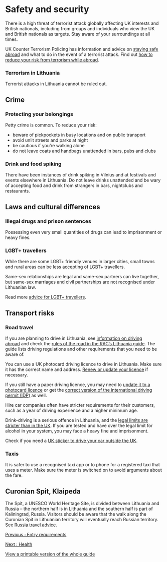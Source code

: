 # Safety and security

There is a high threat of terrorist attack globally affecting UK interests and British nationals, including from groups and individuals who view the UK and British nationals as targets. Stay aware of your surroundings at all times.

UK Counter Terrorism Policing has information and advice on [staying safe abroad](https://www.counterterrorism.police.uk/safetyadvice/) and what to do in the event of a terrorist attack. Find out [how to reduce your risk from terrorism while abroad](https://www.gov.uk/guidance/reduce-your-risk-from-terrorism-while-abroad).

### Terrorism in Lithuania

Terrorist attacks in Lithuania cannot be ruled out.

## Crime

### Protecting your belongings

Petty crime is common. To reduce your risk:

* beware of pickpockets in busy locations and on public transport
* avoid unlit streets and parks at night
* be cautious if you’re walking alone
* do not leave coats and handbags unattended in bars, pubs and clubs

### Drink and food spiking

There have been instances of drink spiking in Vilnius and at festivals and events elsewhere in Lithuania. Do not leave drinks unattended and be wary of accepting food and drink from strangers in bars, nightclubs and restaurants.

## Laws and cultural differences

### Illegal drugs and prison sentences

Possessing even very small quantities of drugs can lead to imprisonment or heavy fines.

### LGBT+ travellers

While there are some LGBT+ friendly venues in larger cities, small towns and rural areas can be less accepting of LGBT+ travellers.

Same-sex relationships are legal and same-sex partners can live together, but same-sex marriages and civil partnerships are not recognised under Lithuanian law.

Read more [advice for LGBT+ travellers](https://www.gov.uk/lesbian-gay-bisexual-and-transgender-foreign-travel-advice).

## Transport risks

### Road travel

If you are planning to drive in Lithuania, see [information on driving abroad](https://www.gov.uk/driving-abroad) and check the [rules of the road in the RAC’s Lithuania guide](https://www.rac.co.uk/drive/travel/country/lithuania/). The guide lists driving regulations and other requirements that you need to be aware of.

You can use a UK photocard driving licence to drive in Lithuania. Make sure it has the correct name and address. [Renew or update your licence](https://www.gov.uk/renew-driving-licence) if necessary.

If you still have a paper driving licence, you may need to [update it to a photocard licence](https://www.gov.uk/exchange-paper-driving-licence) or get the [correct version of the international driving permit (IDP)](https://www.gov.uk/driving-abroad/international-driving-permit) as well.

Hire car companies often have stricter requirements for their customers, such as a year of driving experience and a higher minimum age.

Drink-driving is a serious offence in Lithuania, and the [legal limits are stricter than in the UK](https://policija.lrv.lt/en/road-traffic-safety/excerpts-from-the-lithuanian-road-traffic-rules/e-driving-under-the-influence-of-drugs/). If you are tested and have over the legal limit for alcohol in your system, you may face a heavy fine and imprisonment.

Check if you need a [UK sticker to drive your car outside the UK](https://www.gov.uk/displaying-number-plates/flags-identifiers-and-stickers).

### Taxis

It is safer to use a recognised taxi app or to phone for a registered taxi that uses a meter. Make sure the meter is switched on to avoid arguments about the fare.

## Curonian Spit, Klaipeda

The Spit, a UNESCO World Heritage Site, is divided between Lithuania and Russia – the northern half is in Lithuania and the southern half is part of Kaliningrad, Russia. Visitors should be aware that the walk along the Curonian Spit in Lithuanian territory will eventually reach Russian territory. See [Russia travel advice](https://www.gov.uk/foreign-travel-advice/russia).

[Previous
:
Entry requirements](/foreign-travel-advice/lithuania/entry-requirements)

[Next
:
Health](/foreign-travel-advice/lithuania/health)

[View a printable version of the whole guide](/foreign-travel-advice/lithuania/print)